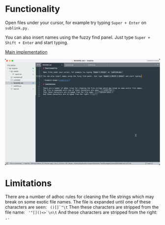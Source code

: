 # Functionality

Open files under your cursor, for example try typing `Super + Enter` on `sublink.py.`

You can also insert names using the fuzzy find panel. Just type `Super + Shift + Enter` and start typing.

[Main implementation](sublink.py)

![Example Usage](example.gif)

# Limitations

There are a number of adhoc rules for cleaning the file strings which may break on some exotic file names.
The file is expanded until one of these characters are seen: ``` ()[]`"\t```
Then these characters are stripped from the file name: ``` '"[]()<>`\n\t```
And these characters are stripped from the right: ```,.```
